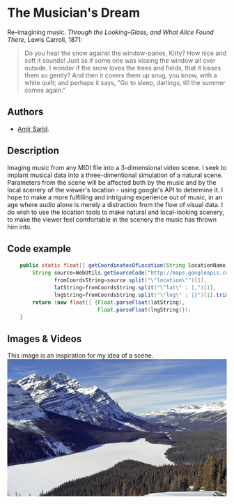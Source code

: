 # The Musician's Dream
Re-imagining music.
 _Through the Looking-Glass, and What Alice Found There_, Lewis Carroll, 1871:
>Do you hear the snow against the window-panes, Kitty? How nice and soft it sounds! Just as if some one was kissing the window all over outside. I wonder if the snow loves the trees and fields, that it kisses them so gently? And then it covers them up snug, you know, with a white quilt; and perhaps it says, "Go to sleep, darlings, till the summer comes again."

## Authors
- [Amir Sarid](https://github.com/amirsarid).

## Description
Imaging music from any MIDI file into a 3-dimensional video scene.
I seek to implant musical data into a three-dimentional simulation of a natural scene. Parameters from the scene will be affected both by the music and by the local scenery of the viewer's location - using google's API to determine it.
I hope to make a more fulfilling and intriguing experience out of music, in an age where audio alone is merely a distraction from the flow of visual data.
I do wish to use the location tools to make natural and local-looking scenery, to make the viewer feel comfortable in the scenery the music has thrown him into.

## Code example

```java
    public static float[] getCoordinatesOfLocation(String locationName) throws Exception {
		String source=WebUtils.getSourceCode("http://maps.googleapis.com/maps/api/geocode/json?address="+locationName+"&sensor=true"),
			   fromCoordsString=source.split("\"location\"")[1],
			   latString=fromCoordsString.split("\"lat\" : |,")[1],
			   lngString=fromCoordsString.split("\"lng\" : |}")[1].trim();
		return (new float[] {Float.parseFloat(latString),
							 Float.parseFloat(lngString)});
	}
```

## Images & Videos

This image is an inspiration for my idea of a scene.
![Some inspiration](project_images/cover.jpg?raw=true "Some inspiration")
